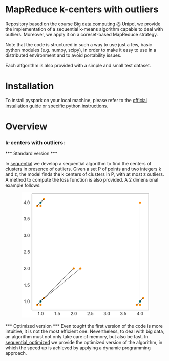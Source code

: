 # MapReduce k-centers with outliers

Repository based on the course [Big data computing @ Unipd](https://didattica.unipd.it/off/2021/LM/IN/IN2371/002PD/INP7079233/G2GR2), we provide the implementation of a sequential k-means algorithm capable to deal with outliers. Moreover, we apply it on a coreset-based MapReduce strategy.

Note that the code is structured in such a way to use just a few, basic python modules (e.g. numpy, scipy), in order to make it easy to use in a distributed environment and to avoid portability issues.

Each alfgorithm is also provided with a simple and small test dataset.

# Installation 
To install pyspark on your local machine, please refer to the [official installation guide](https://spark.apache.org/docs/latest/installation.html) or [specific python instructions](http://www.dei.unipd.it/~capri/BDC/PythonInstructions.html).

# Overview
### k-centers with outliers:
*** Standard version ***

In [sequential](https://github.com/nicolezattarin/MapReduce-kcenters-outliers/tree/main/sequential) we develop a sequential algorithm to find the centers of clusters in presence of outliers.
Given a set P of points and two integers k and z, the model finds the k centers of clusters in P, with at most z outliers. A method to compute the loss function is also provided.
A 2 dimensional example follows:
<p align="center">
  <img src="sequential/kcenter_k3_z1_test.png" width="400" />
</p>

*** Optimized version ***
Even tought the first version of the code is more intuitive, it is not the most efficient one. Nevertheless, to deal with big data, an algorithm must not only take care of memory, but also be fast. In [sequential_optimized](https://github.com/nicolezattarin/MapReduce-kcenters-outliers/tree/main/sequential_optimized) we provide the optimized version of the algorithm, in which the speed up is achieved by applying a dynamic programming approach.



